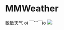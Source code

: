 # MMWeather
敏敏天气    o(*￣︶￣*)o
![](https://github.com/xmydeveloper/MeterialTest/blob/master/screenshot/meterialdesign.gif)
